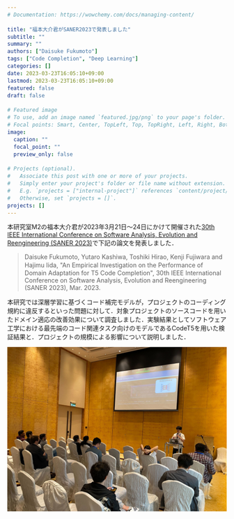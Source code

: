 ```yaml
---
# Documentation: https://wowchemy.com/docs/managing-content/

title: "福本大介君がSANER2023で発表しました"
subtitle: ""
summary: ""
authors: ["Daisuke Fukumoto"]
tags: ["Code Completion", "Deep Learning"]
categories: []
date: 2023-03-23T16:05:10+09:00
lastmod: 2023-03-23T16:05:10+09:00
featured: false
draft: false

# Featured image
# To use, add an image named `featured.jpg/png` to your page's folder.
# Focal points: Smart, Center, TopLeft, Top, TopRight, Left, Right, BottomLeft, Bottom, BottomRight.
image:
  caption: ""
  focal_point: ""
  preview_only: false

# Projects (optional).
#   Associate this post with one or more of your projects.
#   Simply enter your project's folder or file name without extension.
#   E.g. `projects = ["internal-project"]` references `content/project/deep-learning/index.md`.
#   Otherwise, set `projects = []`.
projects: []
---
```

本研究室M2の福本大介君が2023年3月21日〜24日にかけて開催された[30th IEEE International Conference on Software Analysis, Evolution and Reengineering (SANER 2023)](https://saner2023.must.edu.mo/index)で下記の論文を発表しました．

> Daisuke Fukumoto, Yutaro Kashiwa, Toshiki Hirao, Kenji Fujiwara and Hajimu Iida, 
> "An Empirical Investigation on the Performance of　Domain Adaptation for T5 Code Completion", 30th IEEE International Conference on Software Analysis, Evolution and Reengineering (SANER 2023), Mar. 2023.

本研究では深層学習に基づくコード補完モデルが，プロジェクトのコーディング規約に違反するといった問題に対して．対象プロジェクトのソースコードを用いたドメイン適応の改善効果について調査しました．実験結果としてソフトウェア工学における最先端のコード関連タスク向けのモデルであるCodeT5を用いた検証結果と．プロジェクトの規模による影響について説明しました．

![](image2.jpg)